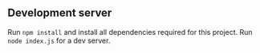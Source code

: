 ## Development server

Run `npm install` and install all dependencies required for this project.
Run `node index.js` for a dev server.
